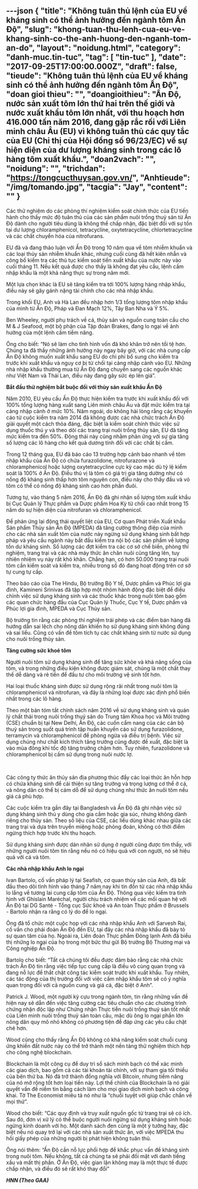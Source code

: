 ---json
{
    "title": "Không tuân thủ lệnh của EU về kháng sinh có thể ảnh hưởng đến ngành tôm Ấn Độ",
    "slug": "khong-tuan-thu-lenh-cua-eu-ve-khang-sinh-co-the-anh-huong-den-nganh-tom-an-do",
    "layout": "noidung.html",
    "category": "danh-muc.tin-tuc",
    "tag": [
        "tin-tuc"
    ],
    "date": "2017-09-25T17:00:00.000Z",
    "draft": false,
    "tieude": "Không tuân thủ lệnh của EU về kháng sinh có thể ảnh hưởng đến ngành tôm Ấn Độ",
    "doan gioi thieu": "",
    "doangioithieu": "Ấn Độ, nước sản xuất tôm lớn thứ hai trên thế giới và nước xuất khẩu tôm lớn nhất, với thu hoạch hơn 416.000 tấn năm 2016, đang gặp rắc rối với Liên minh châu Âu (EU) vì không tuân thủ các quy tắc của EU (Chỉ thị của Hội đồng số 96/23/EC) về sự hiện diện của dư lượng kháng sinh trong các lô hàng tôm xuất khẩu.",
    "doan2vach": "",
    "noidung": "",
    "trichdan": "https://tongcucthuysan.gov.vn/",
    "Anhtieude": "/img/tomando.jpg",
    "tacgia": "Jay",
    "__content__": ""
}
---
<p><span style="font-size:14px">C&aacute;c thử nghiệm do c&aacute;c ph&ograve;ng th&iacute; nghiệm kiểm so&aacute;t ch&iacute;nh thức của EU tiến h&agrave;nh cho thấy mức độ tu&acirc;n thủ của c&aacute;c sản phẩm nu&ocirc;i trồng thuỷ sản từ Ấn Độ d&agrave;nh cho người ti&ecirc;u d&ugrave;ng l&agrave; kh&ocirc;ng thể chấp nhận, đặc biệt đối với sự tồn tại dư lượng chloramphenicol, tetracycline, oxytetracycline, chlortetracycline v&agrave; c&aacute;c chất chuyển h&oacute;a của nitrofurans.</span></p>

<p><span style="font-size:14px">EU đ&atilde; v&agrave; đang thảo luận với Ấn Độ trong 10 năm qua về t&ocirc;m nhiễm khuẩn v&agrave; c&aacute;c loại thủy sản nhiễm khuẩn kh&aacute;c, nhưng cuối c&ugrave;ng đ&atilde; hết ki&ecirc;n nhẫn v&agrave; c&ocirc;ng bố kiểm tra c&aacute;c thủ tục kiểm so&aacute;t tiền xuất khẩu của nước n&agrave;y v&agrave;o cuối th&aacute;ng 11. Nếu kết quả được cho thấy l&agrave; kh&ocirc;ng đạt y&ecirc;u cầu, lệnh cấm nhập khẩu l&agrave; một khả năng thực sự trong năm mới.</span></p>

<p><span style="font-size:14px">Một lựa chọn kh&aacute;c l&agrave; EU sẽ tăng kiểm tra tới 100% lượng h&agrave;ng nhập khẩu, điều n&agrave;y sẽ g&acirc;y g&aacute;nh nặng t&agrave;i ch&iacute;nh cho c&aacute;c nh&agrave; nhập khẩu.</span></p>

<p><span style="font-size:14px">Trong khối EU, Anh v&agrave; H&agrave; Lan đều nhập hơn 1/3 tổng lượng t&ocirc;m nhập khẩu của m&igrave;nh từ Ấn Độ, Ph&aacute;p v&agrave; Đan Mạch 12%, T&acirc;y Ban Nha v&agrave; &Yacute; 5%.</span></p>

<p><span style="font-size:14px">Ben Wheeley, người phụ tr&aacute;ch về c&aacute;, thủy sản v&agrave; nguồn cung to&agrave;n cầu cho M &amp; J Seafood, một bộ phận của Tập đo&agrave;n Brakes, đang lo ngại về ảnh hưởng của một lệnh cấm tiềm năng.</span></p>

<p><span style="font-size:14px">&Ocirc;ng cho biết: &ldquo;N&oacute; sẽ l&agrave;m cho t&igrave;nh h&igrave;nh vốn đ&atilde; kh&oacute; khăn trở n&ecirc;n tồi tệ hơn. Ch&uacute;ng ta đ&atilde; thấy những ảnh hưởng n&agrave;y ngay b&acirc;y giờ, với c&aacute;c nh&agrave; cung cấp Ấn Độ kh&ocirc;ng muốn xuất khẩu sang EU do chi ph&iacute; bổ sung cho kiểm tra trước khi xuất khẩu v&agrave; nguy cơ bị từ chối tại cảng nhập cảnh v&agrave;o EU. Những nh&agrave; nhập khẩu thường mua từ Ấn Độ đang chuyển sang c&aacute;c nguồn kh&aacute;c như Việt Nam v&agrave; Th&aacute;i Lan, điều n&agrave;y đang g&acirc;y sức &eacute;p l&ecirc;n gi&aacute;&rdquo;.</span></p>

<p><span style="font-size:14px"><strong>Bắt đầu thử nghiệm bắt buộc đối với thủy sản xuất khẩu Ấn Độ</strong></span></p>

<p><span style="font-size:14px">Năm 2010, EU y&ecirc;u cầu Ấn Độ thực hiện kiểm tra trước khi xuất khẩu đối với 100% tổng lượng h&agrave;ng xuất sang Li&ecirc;n minh ch&acirc;u &Acirc;u v&agrave; đặt mức kiểm tra tại cảng nhập cảnh ở mức 10%. Năm ngo&aacute;i, do kh&ocirc;ng h&agrave;i l&ograve;ng rằng c&aacute;c khuyến c&aacute;o từ cuộc kiểm tra năm 2014 đ&atilde; kh&ocirc;ng được c&aacute;c nh&agrave; chức tr&aacute;ch Ấn Độ giải quyết một c&aacute;ch thỏa đ&aacute;ng, đặc biệt l&agrave; kiểm so&aacute;t ch&iacute;nh thức việc sử dụng thuốc th&uacute; y v&agrave; theo d&otilde;i c&aacute;c trang trại nu&ocirc;i trồng thủy sản, EU đ&atilde; tăng mức kiểm tra đến 50%. Động th&aacute;i n&agrave;y cũng nhằm phản ứng với sự gia tăng số lượng c&aacute;c l&ocirc; h&agrave;ng cho kết quả dương t&iacute;nh đối với c&aacute;c chất bị cấm.</span></p>

<p><span style="font-size:14px">Trong 12 th&aacute;ng qua, EU đ&atilde; b&aacute;o c&aacute;o 13 trường hợp cảnh b&aacute;o nhanh về t&ocirc;m nhập khẩu của Ấn Độ c&oacute; chứa furazolidone, nitrofurazone v&agrave; chloramphenicol hoặc lượng oxytetracycline cực kỳ cao mặc d&ugrave; tỷ lệ kiểm so&aacute;t l&agrave; 100% ở Ấn Độ. Điều th&uacute; vị l&agrave; t&ocirc;m c&oacute; gi&aacute; trị gia tăng dường như c&oacute; nồng độ kh&aacute;ng sinh thấp hơn t&ocirc;m nguy&ecirc;n con, điều n&agrave;y cho thấy đầu v&agrave; vỏ t&ocirc;m c&oacute; thể c&oacute; nồng độ kh&aacute;ng sinh cao hơn phần đu&ocirc;i.</span></p>

<p><span style="font-size:14px">Tương tự, v&agrave;o th&aacute;ng 5 năm 2016, Ấn Độ đ&atilde; ghi nhận số lượng t&ocirc;m xuất khẩu bị Cục Quản l&yacute; Thực phẩm v&agrave; Dược phẩm Hoa Kỳ từ chối cao nhất trong 15 năm do sự hiện diện của nitrofuran v&agrave; chloramphenicol.</span></p>

<p><span style="font-size:14px">Để phản ứng lại động th&aacute;i quyết liệt của EU, Cơ quan Ph&aacute;t triển Xuất khẩu Sản phẩm Thủy sản Ấn Độ (MPEDA) đ&atilde; tăng cường th&ocirc;ng điệp của m&igrave;nh cho c&aacute;c nh&agrave; sản xuất t&ocirc;m của nước n&agrave;y ngừng sử dụng kh&aacute;ng sinh bất hợp ph&aacute;p v&agrave; y&ecirc;u cầu ng&agrave;nh n&agrave;y bắt đầu kiểm tra nội bộ c&aacute;c sản phẩm về lượng tồn dư kh&aacute;ng sinh. Số lượng c&aacute;c đợt kiểm tra c&aacute;c cơ sở chế biến, ph&ograve;ng th&iacute; nghiệm, trang trại v&agrave; c&aacute;c nh&agrave; m&aacute;y thức ăn chăn nu&ocirc;i cũng tăng l&ecirc;n, tuy nhi&ecirc;n nhiệm vụ n&agrave;y rất kh&oacute; khăn. Chẳng hạn, c&oacute; hơn 50.000 trang trại nu&ocirc;i t&ocirc;m cần kiểm so&aacute;t v&agrave; kiểm tra, nhiều trong số đ&oacute; đang hoạt động tr&ecirc;n cơ sở tự cung tự cấp.</span></p>

<p><span style="font-size:14px">Theo b&aacute;o c&aacute;o của The Hindu, Bộ trưởng Bộ Y tế, Dược phẩm v&agrave; Ph&uacute;c lợi gia đ&igrave;nh, Kamineni Srinivas đ&atilde; tập hợp một nh&oacute;m h&agrave;nh động đặc biệt để điều chỉnh việc sử dụng kh&aacute;ng sinh v&agrave; c&aacute;c thuốc kh&aacute;c trong nu&ocirc;i t&ocirc;m bao gồm c&aacute;c quan chức h&agrave;ng đầu của Cục Quản l&yacute; Thuốc, Cục Y tế, Dược phẩm v&agrave; Ph&uacute;c lợi gia đ&igrave;nh, MPEDA v&agrave; Cục Thủy sản.</span></p>

<p><span style="font-size:14px">Bộ trưởng tin rằng c&aacute;c ph&ograve;ng th&iacute; nghiệm tr&aacute;i ph&eacute;p v&agrave; c&aacute;c điểm b&aacute;n h&agrave;ng đ&atilde; hướng dẫn sai lệch cho n&ocirc;ng d&acirc;n khiến họ sử dụng kh&aacute;ng sinh kh&ocirc;ng đ&uacute;ng v&agrave; sai liều. Cũng c&oacute; vấn đề t&ocirc;m t&iacute;ch tụ c&aacute;c chất kh&aacute;ng sinh từ nước sử dụng cho nu&ocirc;i trồng thủy sản.</span></p>

<p><span style="font-size:14px"><strong>Tăng cường sức khoẻ t&ocirc;m</strong></span></p>

<p><span style="font-size:14px">Người nu&ocirc;i t&ocirc;m sử dụng kh&aacute;ng sinh để tăng sức khỏe v&agrave; khả năng sống của t&ocirc;m, v&agrave; trong những điều kiện kh&ocirc;ng được gi&aacute;m s&aacute;t, ch&uacute;ng l&agrave; một chất thay thế dễ d&agrave;ng v&agrave; rẻ tiền để đầu tư cho m&ocirc;i trường vệ sinh tốt hơn.</span></p>

<p><span style="font-size:14px">Hai loại thuốc kh&aacute;ng sinh được sử dụng rộng r&atilde;i nhất trong nu&ocirc;i t&ocirc;m l&agrave; chloramphenicol v&agrave; nitrofuran, v&agrave; đ&acirc;y l&agrave; những loại được x&aacute;c định phổ biến nhất trong c&aacute;c l&ocirc; h&agrave;ng.</span></p>

<p><span style="font-size:14px">Theo một bản t&oacute;m tắt ch&iacute;nh s&aacute;ch năm 2016 về sử dụng kh&aacute;ng sinh v&agrave; quản l&yacute; chất thải trong nu&ocirc;i trồng thuỷ sản do Trung t&acirc;m Khoa học v&agrave; M&ocirc;i trường (CSE) chuẩn bị tại New Delhi, Ấn Độ, c&aacute;c cuốn cẩm nang của c&aacute;c c&aacute;n bộ thuỷ sản trong suốt qu&aacute; tr&igrave;nh tập huấn khuyến c&aacute;o sử dụng furazolidone, terramycin v&agrave; chloramphenicol để ph&ograve;ng ngừa v&agrave; điều trị bệnh. Việc sử dụng ch&uacute;ng như chất k&iacute;ch th&iacute;ch tăng trưởng cũng được đề xuất, đặc biệt l&agrave; v&agrave;o m&ugrave;a đ&ocirc;ng khi tốc độ tăng trưởng chậm hơn. Tuy nhi&ecirc;n, furazolidone v&agrave; chloramphenicol bị cấm sử dụng trong nu&ocirc;i nước lợ.</span></p>

<p>&nbsp;</p>

<p><span style="font-size:14px">C&aacute;c c&ocirc;ng ty thức ăn thủy sản địa phương th&uacute;c đẩy c&aacute;c loại thức ăn hỗn hợp c&oacute; chứa kh&aacute;ng sinh để cải thiện sự tăng trưởng v&agrave; trọng lượng cơ thể ở c&aacute;, v&agrave; n&ocirc;ng d&acirc;n c&oacute; thể bị c&aacute;m dỗ để sử dụng ch&uacute;ng như thức ăn nu&ocirc;i t&ocirc;m nếu gi&aacute; cả ph&ugrave; hợp.</span></p>

<p><span style="font-size:14px">C&aacute;c cuộc kiểm tra gần đ&acirc;y tại Bangladesh v&agrave; Ấn Độ đ&atilde; ghi nhận việc sử dụng kh&aacute;ng sinh th&uacute; y d&ugrave;ng cho gia cầm hoặc gia s&uacute;c, nhưng kh&ocirc;ng d&agrave;nh ri&ecirc;ng cho thủy sản. Theo số liệu của CSE, c&aacute;c liều d&ugrave;ng kh&aacute;c nhau giữa c&aacute;c trang trại v&agrave; dựa tr&ecirc;n truyền miệng hoặc phỏng đo&aacute;n, kh&ocirc;ng c&oacute; thời điểm ngừng th&iacute;ch hợp trước khi thu hoạch.</span></p>

<p><span style="font-size:14px">Sử dụng kh&aacute;ng sinh được d&aacute;n nh&atilde;n sử dụng ở người cũng được t&igrave;m thấy, với những người nu&ocirc;i t&ocirc;m tin rằng nếu n&oacute; c&oacute; hiệu quả với con người, n&oacute; sẽ hiệu quả với c&aacute; v&agrave; t&ocirc;m.</span></p>

<p><span style="font-size:14px"><strong>C&aacute;c nh&agrave; nhập khẩu Anh lo ngại</strong></span></p>

<p><span style="font-size:14px">Ivan Bartolo, cố vấn ph&aacute;p l&yacute; tại Seafish, cơ quan thủy sản của Anh, đ&atilde; bắt đầu theo d&otilde;i t&igrave;nh h&igrave;nh v&agrave;o th&aacute;ng 7 năm nay khi tin đồn từ c&aacute;c nh&agrave; nhập khẩu lo lắng về tương lai cung cấp t&ocirc;m của Ấn Độ. Th&ocirc;ng qua việc kiểm tra t&igrave;nh h&igrave;nh với Ghislain Mar&eacute;chal, người chịu tr&aacute;ch nhiệm về c&aacute;c mối quan hệ với Ấn Độ tại DG Sant&eacute; - Tổng cục Sức khoẻ v&agrave; An to&agrave;n Thực phẩm ở Brussels - Bartolo nhận ra rằng c&oacute; l&yacute; do để lo ngại.</span></p>

<p><span style="font-size:14px">&Ocirc;ng đ&atilde; tổ chức một cuộc họp với c&aacute;c nh&agrave; nhập khẩu Anh với Sarvesh Rai, cố vấn cho ph&aacute;i đo&agrave;n Ấn Độ đến EU, tại đ&acirc;y c&aacute;c nh&agrave; nhập khẩu đ&atilde; b&agrave;y tỏ sự quan t&acirc;m của họ. Ngo&agrave;i ra, Li&ecirc;n đo&agrave;n Thực phẩm Đ&ocirc;ng lạnh Anh đ&atilde; biểu thị những lo ngại của họ trong một bức thư gửi Bộ trưởng Bộ Thương mại v&agrave; C&ocirc;ng nghiệp Ấn Độ.</span></p>

<p><span style="font-size:14px">Bartolo cho biết: &ldquo;Tất cả ch&uacute;ng t&ocirc;i đều được đảm bảo rằng c&aacute;c nh&agrave; chức tr&aacute;ch Ấn Độ tin rằng việc tiếp tục cung cấp l&agrave; điều v&ocirc; c&ugrave;ng quan trọng v&agrave; đang nỗ lực để thắt chặt c&ocirc;ng t&aacute;c kiểm so&aacute;t trước khi xuất khẩu. Tuy nhi&ecirc;n, c&aacute;c t&aacute;c động của thị trường đối với việc cấm nhập khẩu t&ocirc;m sẽ c&oacute; &yacute; nghĩa quan trọng đối với cả nguồn cung v&agrave; gi&aacute; cả, đặc biệt ở Anh&rdquo;.</span></p>

<p><span style="font-size:14px">Patrick J. Wood, một người kỳ cựu trong ng&agrave;nh t&ocirc;m, tin rằng những vấn đề hiện nay sẽ dẫn đến việc tăng cường c&aacute;c ti&ecirc;u chuẩn cho c&aacute;c chương tr&igrave;nh chứng nhận độc lập như Chứng nhận Thực tiễn nu&ocirc;i trồng thuỷ sản tốt nhất của Li&ecirc;n minh nu&ocirc;i trồng thuỷ sản to&agrave;n cầu, mặc d&ugrave; &ocirc;ng lo ngại phần lớn n&ocirc;ng d&acirc;n quy m&ocirc; nhỏ kh&ocirc;ng c&oacute; phương tiện để đ&aacute;p ứng c&aacute;c y&ecirc;u cầu chặt chẽ hơn.</span></p>

<p><span style="font-size:14px">Wood cũng cho thấy rằng Ấn Độ kh&ocirc;ng c&oacute; khả năng kiểm so&aacute;t chuỗi cung ứng khiến đất nước n&agrave;y c&oacute; thể trở th&agrave;nh một nền tảng thử nghiệm th&iacute;ch hợp cho c&ocirc;ng nghệ blockchain.</span></p>

<p><span style="font-size:14px">Blockchain l&agrave; một c&ocirc;ng cụ để duy tr&igrave; sổ s&aacute;ch minh bạch c&oacute; thể x&aacute;c minh c&aacute;c giao dịch, bao gồm cả c&aacute;c t&agrave;i khoản t&agrave;i ch&iacute;nh, với sự tham gia tối thiểu của b&ecirc;n thứ ba. N&oacute; đ&atilde; trở th&agrave;nh đồng nghĩa với Bitcoin, nhưng tiềm năng của n&oacute; mở rộng tốt hơn loại tiền n&agrave;y. Lợi thế ch&iacute;nh của Blockchain l&agrave; n&oacute; giải quyết vấn đề niềm tin bằng c&aacute;ch l&agrave;m cho mọi giao dịch minh bạch v&agrave; c&ocirc;ng khai. Tờ The Economist mi&ecirc;u tả n&oacute; như l&agrave; &ldquo;chuỗi tuyệt vời gi&uacute;p chắc chắn về mọi thứ&rdquo;.</span></p>

<p><span style="font-size:14px">Wood cho biết: &ldquo;C&aacute;c quy định v&agrave; truy xuất nguồn gốc từ trang trại sẽ c&oacute; &iacute;ch. Sau đ&oacute;, đơn vị xử l&yacute; c&oacute; thể buộc người nu&ocirc;i ngừng sử dụng kh&aacute;ng sinh hoặc ngừng kinh doanh với họ. Một danh s&aacute;ch đen cũng l&agrave; một &yacute; tưởng hay, đặc biệt nếu n&oacute; quay trở lại với c&aacute;c nh&agrave; sản xuất thức ăn, với việc MPEDA thu hồi giấy ph&eacute;p của những người bị ph&aacute;t hiện kh&ocirc;ng tu&acirc;n thủ.</span></p>

<p><span style="font-size:14px">&Ocirc;ng n&oacute;i th&ecirc;m: &ldquo;Ấn Độ cần nỗ lực phối hợp để khắc phục vấn đề kh&aacute;ng sinh trong nu&ocirc;i t&ocirc;m. Nếu kh&ocirc;ng, tất cả ch&uacute;ng ta sẽ phải đối mặt với danh tiếng xấu v&agrave; mất thị phần. Ở Ấn Độ, việc gian lận kh&ocirc;ng may l&agrave; một thực tế được chấp nhận, v&agrave; điều đ&oacute; sẽ rất kh&oacute; thay đổi&rdquo;</span></p>

<p><span style="font-size:14px"><strong><em>HNN (Theo GAA)</em></strong></span></p>
